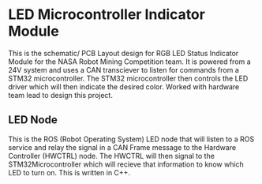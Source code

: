 # LED Microcontroller Indicator Module
This is the schematic/ PCB Layout design for RGB LED Status Indicator Module for the NASA Robot Mining Competition team. It is powered from a 24V system and uses a CAN transciever to listen for commands from a STM32 microcontroller. The STM32 microcontroller then controls the LED driver which will then indicate the desired color. Worked with hardware team lead to design this project.

LED Node
---
This is the ROS (Robot Operating System) LED node that will listen to a ROS service and relay the signal in a CAN Frame message to the Hardware Controller (HWCTRL) node. The HWCTRL will then signal to the STM32Microcontroller which will recieve that information to know which LED to turn on. This is written in C++.
